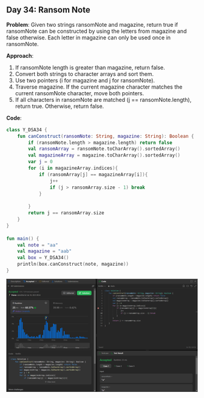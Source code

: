 ## Day 34: Ransom Note

**Problem**: Given two strings ransomNote and magazine, return true if ransomNote can be constructed by using the letters from magazine and false otherwise.
Each letter in magazine can only be used once in ransomNote.

**Approach**: 
1. If ransomNote length is greater than magazine, return false.
2. Convert both strings to character arrays and sort them.
3. Use two pointers (i for magazine and j for ransomNote).
4. Traverse magazine. If the current magazine character matches the current ransomNote character, move both pointers.
5. If all characters in ransomNote are matched (j == ransomNote.length), return true. Otherwise, return false.

**Code**:
```kotlin
class Y_DSA34 {
    fun canConstruct(ransomNote: String, magazine: String): Boolean {
        if (ransomNote.length > magazine.length) return false
        val ransomArray = ransomNote.toCharArray().sortedArray()
        val magazineArray = magazine.toCharArray().sortedArray()
        var j = 0
        for (i in magazineArray.indices){
            if (ransomArray[j] == magazineArray[i]){
                j++
                if (j > ransomArray.size - 1) break
            }

        }
        return j == ransomArray.size
    }
}

fun main() {
    val note = "aa"
    val magazine = "aab"
    val box = Y_DSA34()
    println(box.canConstruct(note, magazine))
}
```
![Day 34 Output](./Day34-Screenshot.png)
